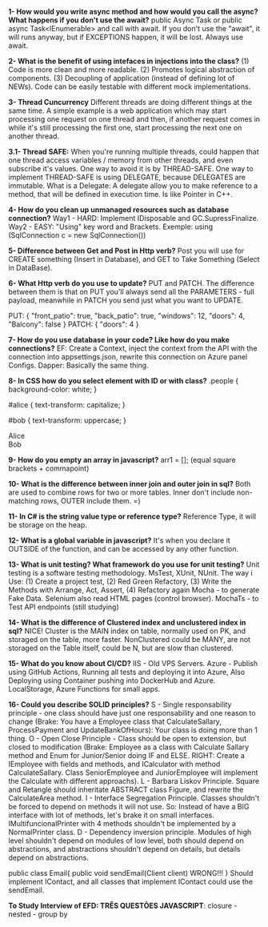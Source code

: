 **1- How would you write async method and how would you call the async? What happens if you don't use the await?**
public Async Task<IActionResult> or public async Task<IEnumerable<Object>> and call with await.
If you don't use the "await", it will runs anyway, but if EXCEPTIONS happen, it will be lost. Always use await.

**2- What is the benefit of using intefaces in injections into the class?**
(1) Code is more clean and more readable. (2) Promotes logical abstraction of components. (3) Decoupling of application (instead of defining lot
of NEWs). Code can be easily testable with different mock implementations.

**3- Thread Cuncurrency**
Different threads are doing different things at the same time. A simple example is a web application which may start processing one request on one
thread and then, if another request comes in while it's still processing the first one, start processing the next one on another thread.

**3.1- Thread SAFE:**
When you're running multiple threads, could happen that one thread access variables / memory from other threads, and even subscribe it's values.
One way to avoid it is by THREAD-SAFE. One way to implement THREAD-SAFE is using DELEGATE, because DELEGATES are immutable. What is a Delegate:
A delegate allow you to make reference to a method, that will be defined in execution time. Is like Pointer in C++.

**4- How do you clean up unmanaged resources such as database connection?**
Way1 - HARD: Implement IDisposable and GC.SupressFinalize.
Way2 - EASY: "Using" key word and Brackets. Exemple: using (SqlConnection c = new SqlConnection())

**5- Difference between Get and Post in Http verb?**
Post you will use for CREATE something (Insert in Database), and GET to Take Something (Select in DataBase).

**6- What Http verb do you use to update?**
PUT and PATCH. The difference between them is that on PUT you'll always send all the PARAMETERS - full payload, meanwhile in PATCH you send just what you want to UPDATE.

PUT:
{
"front_patio": true,
"back_patio": true,
"windows": 12,
"doors": 4,
"Balcony": false
}
PATCH:
{
"doors": 4
}

**7- How do you use database in your code? Like how do you make connections?**
EF: Create a Context, inject the context from the API with the connection into appsettings.json, rewrite this connection on Azure panel Configs.
Dapper: Basically the same thing.

**8- In CSS how do you select element with ID or with class?**
.people {
background-color: white;
}

#alice {
text-transform: capitalize;
}

#bob {
text-transform: uppercase;
}

<div class="people" id="alice">Alice</div>
<div class="people" id="bob">Bob</div>

**9- How do you empty an array in javascript?**
arr1 = []; (equal square brackets + commapoint)

**10- What is the difference between inner join and outer join in sql?**
Both are used to combine rows for two or more tables. Inner don't include non-matching rows, OUTER include them. =)

**11- In C# is the string value type or reference type?**
Reference Type, it will be storage on the heap.

**12- What is a global variable in javascript?**
It's when you declare it OUTSIDE of the function, and can be accessed by any other function.

**13- What is unit testing? What framework do you use for unit testing?**
Unit testing is a software testing methodology. MsTest, XUnit, NUnit. The way i Use: (1) Create a project test, (2) Red Green Refactory,
(3) Write the Methods with Arrange, Act, Assert, (4) Refactory again
Mocha - to generate Fake Data. Selenium also read HTML pages (control browser). MochaTs - to Test API endpoints (still studying)

**14- What is the difference of Clustered index and unclustered index in sql?**
NICE! Cluster is the MAIN index on table, normally used on PK, and storaged on the table, more faster. NonClustered could be MANY, are not storaged on the Table itself,
could be N, but are slow than clustered.

**15- What do you know about CI/CD?**
IIS - Old VPS Servers.
Azure - Publish using GitHub Actions, Running all tests and deploying it into Azure, Also Deploying using Container pushing into DockerHub and
Azure. LocalStorage, Azure Functions for small apps.

**16- Could you describe SOLID principles?**
S - Single responsability principle - one class should have just one responsability and one reason to change (Brake: You have a Employee class that
CalculateSallary, ProcessPayment and UpdateBankOfHours): Your class is doing more than 1 thing.
O - Open Close Principle - Class should be open to extension, but closed to modification (Brake: Employee as a class with Calculate Sallary method and Enum
for Junior/Senior doing IF and ELSE. RIGHT: Create a IEmployee with fields and methods, and ICalculator with method CalculateSallary. Class SeniorEmployee
and JuniorEmployee will implement the Calculate with different approachs).
L - Barbara Liskov Principle. Square and Retangle should inheritate ABSTRACT class Figure, and rewrite the CalculateArea method.
I - Interface Segregation Principle. Classes shouldn't be forced to depend on methods it will not use. So: Instead of have a BIG interface with lot of methods,
let's brake it on small interfaces. IMultifuncionalPrinter with 4 methods shouldn't be implemented by a NormalPrinter class.
D - Dependency inversion principle. Modules of high level shouldn't depend on modules of low level, both should depend on abstractions, and abstractions shouldn't depend on details, but details depend on abstractions.

public class Email{
public void sendEmail(Client client) WRONG!!!
}
Should implement IContact, and all classes that implement IContact could use the sendEmail.

**To Study Interview of EFD: TRÊS QUESTÕES JAVASCRIPT**: closure - nested - group by
